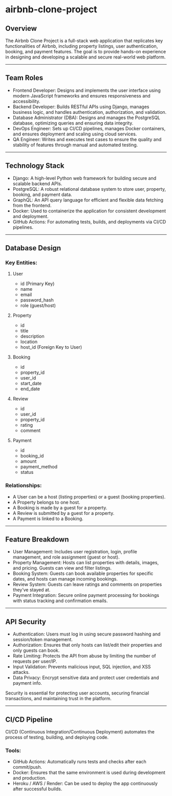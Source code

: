 # airbnb-clone-project

## Overview

The Airbnb Clone Project is a full-stack web application that replicates key functionalities of Airbnb, including property listings, user authentication, booking, and payment features. The goal is to provide hands-on experience in designing and developing a scalable and secure real-world web platform.

---

## Team Roles

- Frontend Developer: Designs and implements the user interface using modern JavaScript frameworks and ensures responsiveness and accessibility.
- Backend Developer: Builds RESTful APIs using Django, manages business logic, and handles authentication, authorization, and validation.
- Database Administrator (DBA): Designs and manages the PostgreSQL database, optimizing queries and ensuring data integrity.
- DevOps Engineer: Sets up CI/CD pipelines, manages Docker containers, and ensures deployment and scaling using cloud services.
- QA Engineer: Writes and executes test cases to ensure the quality and stability of features through manual and automated testing.

---

## Technology Stack

- Django: A high-level Python web framework for building secure and scalable backend APIs.
- PostgreSQL: A robust relational database system to store user, property, booking, and payment data.
- GraphQL: An API query language for efficient and flexible data fetching from the frontend.
- Docker: Used to containerize the application for consistent development and deployment.
- GitHub Actions: For automating tests, builds, and deployments via CI/CD pipelines.

---

## Database Design

### Key Entities:

1. User
   - id (Primary Key)
   - name
   - email
   - password_hash
   - role (guest/host)

2. Property
   - id
   - title
   - description
   - location
   - host_id (Foreign Key to User)

3. Booking
   - id
   - property_id
   - user_id
   - start_date
   - end_date

4. Review
   - id
   - user_id
   - property_id
   - rating
   - comment

5. Payment
   - id
   - booking_id
   - amount
   - payment_method
   - status

### Relationships:
- A User can be a host (listing properties) or a guest (booking properties).
- A Property belongs to one host.
- A Booking is made by a guest for a property.
- A Review is submitted by a guest for a property.
- A Payment is linked to a Booking.

---

## Feature Breakdown

- User Management: Includes user registration, login, profile management, and role assignment (guest or host).
- Property Management: Hosts can list properties with details, images, and pricing. Guests can view and filter listings.
- Booking System: Guests can book available properties for specific dates, and hosts can manage incoming bookings.
- Review System: Guests can leave ratings and comments on properties they’ve stayed at.
- Payment Integration: Secure online payment processing for bookings with status tracking and confirmation emails.

---

## API Security

- Authentication: Users must log in using secure password hashing and session/token management.
- Authorization: Ensures that only hosts can list/edit their properties and only guests can book.
- Rate Limiting: Protects the API from abuse by limiting the number of requests per user/IP.
- Input Validation: Prevents malicious input, SQL injection, and XSS attacks.
- Data Privacy: Encrypt sensitive data and protect user credentials and payment info.

Security is essential for protecting user accounts, securing financial transactions, and maintaining trust in the platform.

---

## CI/CD Pipeline

CI/CD (Continuous Integration/Continuous Deployment) automates the process of testing, building, and deploying code.

### Tools:
- GitHub Actions: Automatically runs tests and checks after each commit/push.
- Docker: Ensures that the same environment is used during development and production.
- Heroku / AWS / Render: Can be used to deploy the app continuously after successful builds.
